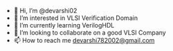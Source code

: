 - 👋 Hi, I’m @devarshi02
- 👀 I’m interested in VLSI Verification Domain
- 🌱 I’m currently learning VerilogHDL
- 💞️ I’m looking to collaborate on a good VLSI Company
- 📫 How to reach me devarshi782002@gmail.com

<!---
devarshi02/devarshi02 is a ✨ special ✨ repository because its `README.md` (this file) appears on your GitHub profile.
You can click the Preview link to take a look at your changes.
--->
